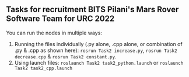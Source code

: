 ## Tasks for recruitment BITS Pilani's Mars Rover Software Team for URC 2022

You can run the nodes in multiple ways:

1. Running the files individually (.py alone, .cpp alone, or combination of .py & .cpp as shown here): `rosrun Task2 increase.py`, `rosrun Task2 decrease.cpp` & `rosrun Task2 constant.py`.
2. Using launch files: `roslaunch Task2 task2_python.launch` or `roslaunch Task2 task2_cpp.launch`


